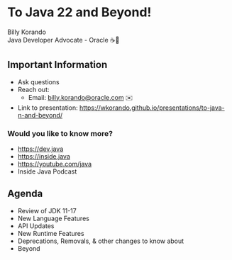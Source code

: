 # To Java 22 and Beyond!

Billy Korando 
<br/>
Java Developer Advocate - Oracle ☕️🥑
<br/>

>>

## Important Information

* Ask questions
* Reach out: 
    * Email: billy.korando@oracle.com ✉️
* Link to presentation: https://wkorando.github.io/presentations/to-java-n-and-beyond/

>>
### Would you like to know more?

* https://dev.java
* https://inside.java
* https://youtube.com/java 
* Inside Java Podcast

>>

## Agenda
* Review of JDK 11-17
* New Language Features
* API Updates
* New Runtime Features
* Deprecations, Removals, & other changes to know about
* Beyond